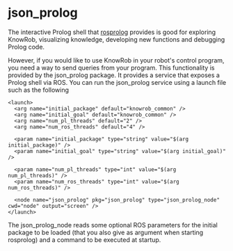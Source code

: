 json_prolog
===

The interactive Prolog shell that [rosprolog](http://ros.org/wiki/rosprolog|rosprolog)
provides is good for exploring KnowRob, visualizing knowledge,
developing new functions and debugging Prolog code.

However, if you would like to use KnowRob in your robot's control program,
you need a way to send queries from your program.
This functionality is provided by the json_prolog package.
It provides a service that exposes a Prolog shell via ROS.
You can run the json_prolog service using a launch file such as the following
```
<launch>
  <arg name="initial_package" default="knowrob_common" />
  <arg name="initial_goal" default="knowrob_common" />
  <arg name="num_pl_threads" default="2" />
  <arg name="num_ros_threads" default="4" />
  
  <param name="initial_package" type="string" value="$(arg initial_package)" />
  <param name="initial_goal" type="string" value="$(arg initial_goal)" />
  
  <param name="num_pl_threads" type="int" value="$(arg num_pl_threads)" />
  <param name="num_ros_threads" type="int" value="$(arg num_ros_threads)" />
  
  <node name="json_prolog" pkg="json_prolog" type="json_prolog_node" cwd="node" output="screen" />
</launch>
```

The json_prolog_node reads some optional ROS parameters for the initial package
to be loaded (that you also give as argument when starting rosprolog)
and a command to be executed at startup.


